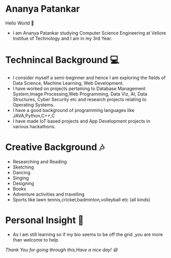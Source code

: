 # Ananya Patankar 
Hello World 👋
* I am Ananya Patankar studying Computer Science Engineering at Vellore Institue of Technology and I am in my 3rd Year.
# Technincal Background 💻
* I consider myself a semi-beginner and hence I am exploring the fields of Data Science, Machine Learning, Web Development.
* I have worked on projects pertaining to Database Management System,Image Processing,Web Programming, Data Viz, AI, Data Structures, Cyber Security etc and research projects relating to Operating Systems.
* I have a good background of programming languages like JAVA,Python,C++,C
* I have made IoT based projects and App Development projects in various hackathons.
# Creative Background 🎶
* Researching and Reading
* Sketching
* Dancing
* Singing
* Designing
* Books
* Adventure activities and travelling
* Sports like lawn tennis,cricket,badminton,volleyball etc (all kinds)
# Personal Insight 💜
* As I am still learning so if my bio seems to be off the grid ,you are more than welcome to help

*Thank You for going through this,Have a nice day! 😄*
